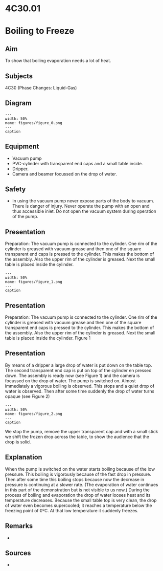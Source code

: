 # 4C30.01 
  # Boiling to Freeze 
    
  
## Aim   
 To show that boiling evaporation needs a lot of heat.   
  
## Subjects   
 4C30 (Phase Changes: Liquid-Gas)   
  
## Diagram   
    
```{figure} figures/figure_0.png  
---  
width: 50%  
name: figures/figure_0.png  
---  
caption  
``` 
    
  
## Equipment   
 
 *  Vacuum pump 
 *  PVC-cylinder with transparent end caps and a small table inside. 
 *  Dripper. 
 *  Camera and beamer focussed on the drop of water.   
  
## Safety   
 
 *  In using the vacuum pump never expose parts of the body to vacuum. There is danger of injury. Never operate the pump with an open and thus accessible inlet. Do not open the vacuum system during operation of the pump.
      
  
## Presentation   
 Preparation: The vacuum pump is connected to the cylinder. One rim of the cylinder is greased with vacuum grease and then one of the square transparent end caps is pressed to the cylinder. This makes the bottom of the assembly. Also the upper rim of the cylinder is greased. Next the small table is placed inside the cylinder.   
```{figure} figures/figure_1.png  
---  
width: 50%  
name: figures/figure_1.png  
---  
caption  
``` 
     
  
## Presentation   
 Preparation: The vacuum pump is connected to the cylinder. One rim of the cylinder is greased with vacuum grease and then one of the square transparent end caps is pressed to the cylinder. This makes the bottom of the assembly. Also the upper rim of the cylinder is greased. Next the small table is placed inside the cylinder.  Figure 1   
  
## Presentation   
 By means of a dripper a large drop of water is put down on the table top. The second transparent end cap is put on top of the cylinder en pressed down. The assembly is ready now (see Figure 1) and the camera is focussed on the drop of water. The pump is switched on. Almost immediately a vigorous boiling is observed. This stops and a quiet drop of water is observed. Then after some time suddenly the drop of water turns opaque (see Figure 2)   
```{figure} figures/figure_2.png  
---  
width: 50%  
name: figures/figure_2.png  
---  
caption  
``` 
 We stop the pump, remove the upper transparent cap and with a small stick we shift the frozen drop across the table, to show the audience that the drop is solid.     
  
## Explanation   
 When the pump is switched on the water starts boiling because of the low pressure. This boiling is vigorously because of the fast drop in pressure. Then after some time this boiling stops because now the decrease in pressure is continuing at a slower rate. (The evaporation of water continues in this part of the demonstration but is not visible to us now.) During the process of boiling and evaporation the drop of water looses heat and its temperature decreases. Because the small table top is very clean, the drop of water even becomes supercooled; it reaches a temperature below the freezing point of 0ºC. At that low temperature it suddenly freezes.   
  
## Remarks   
 
 * 
    
  
## Sources   
 
 * 
   
